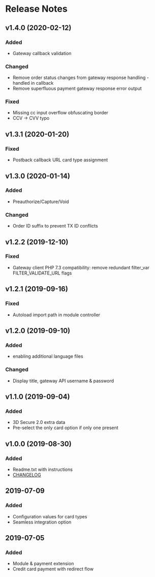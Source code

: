# Release Notes

## v1.4.0 (2020-02-12)
### Added
- Gateway callback validation
### Changed
- Remove order status changes from gateway response handling - handled in callback
- Remove superfluous payment gateway response error output
### Fixed
- Missing cc input overflow obfuscating border
- CCV -> CVV typo  

## v1.3.1 (2020-01-20)

### Fixed
- Postback callback URL card type assignment

## v1.3.0 (2020-01-14)

### Added
- Preauthorize/Capture/Void
### Changed
- Order ID suffix to prevent TX ID conflicts

## v1.2.2 (2019-12-10)
### Fixed
- Gateway client PHP 7.3 compatibility: remove redundant filter_var FILTER_VALIDATE_URL flags

## v1.2.1 (2019-09-16)

### Fixed
- Autoload import path in module controller

## v1.2.0 (2019-09-10)
### Added
- enabling  additional language files
### Changed
- Display title, gateway API username & password 

## v1.1.0 (2019-09-04)
### Added
- 3D Secure 2.0 extra data
- Pre-select the only card option if only one present

## v1.0.0 (2019-08-30)
### Added
- Readme.txt with instructions
- [CHANGELOG](CHANGELOG.md)

## 2019-07-09
### Added
- Configuration values for card types
- Seamless integration option

## 2019-07-05
### Added
- Module & payment extension
- Credit card payment with redirect flow
